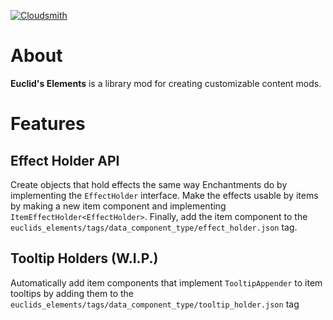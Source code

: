 [![Cloudsmith](https://img.shields.io/badge/release%20hosting%20by-cloudsmith-blue?logo=cloudsmith&style=for-the-badge)](https://www.cloudsmith.com)

# About

**Euclid's Elements** is a library mod for creating customizable content mods.

# Features

## Effect Holder API

Create objects that hold effects the same way Enchantments do by implementing the `EffectHolder` interface.
Make the effects usable by items by making a new item component and implementing `ItemEffectHolder<EffectHolder>`.
Finally, add the item component to the `euclids_elements/tags/data_component_type/effect_holder.json` tag.

## Tooltip Holders (W.I.P.)

Automatically add item components that implement `TooltipAppender` to item tooltips by adding them to the `euclids_elements/tags/data_component_type/tooltip_holder.json` tag
